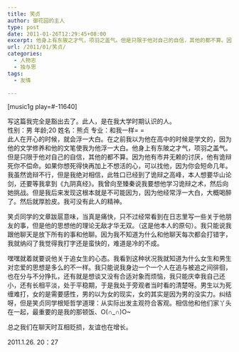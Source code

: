 ```yaml
---
title: 笑贞
author: 御花园的主人
type: post
date: 2011-01-26T12:29:45+08:00
excerpt: 他身上有东陂之才气，项羽之盖气。但是只限于他对自己的自信，其他的都不算。因为他有市井无赖的讨厌，他有诡辩死你不偿命。如果你想死得快再加上不想活的心，可以找他，因为你会短命几年。我虽然诡辩不行，但是我绝对相信，此牲口已经到了诡辩之高峰，本人想要华山论剑，还要等我拿到《九阴真经》。我曾向至臻秦说我要想他学习诡辩之术，然后向她挑战。但是我后来发现这根本就是不可能因为，因为他经常浮一大白，大概喝醉了。然后就厚脸皮。我可没有此人的精神。
url: /2011/01/笑贞/
categories:
  - 人物志
  - 独与思
tags:
  - 友情

---
```

[music1g play=#-11640]

<a href="http://landlord.tk/wp-content/uploads/2011/01/20110121_007.jpg" class="highslide-image" onclick="return hs.expand(this);"><img class="alignleft size-medium wp-image-67" title="20110121_007" src="http://landlord.tk/wp-content/uploads/2011/01/20110121_007-300x225.jpg" alt="" srcset="/wp-content/uploads/2011/01/20110121_007-300x225.jpg 300w, /wp-content/uploads/2011/01/20110121_007-1024x768.jpg 1024w, /wp-content/uploads/2011/01/20110121_007.jpg 1600w" sizes="(max-width: 300px) 100vw, 300px" /></a>写这篇我完全是豁出去了。此人，是在我大学时期认识的人。  
性别：男 年龄;20 姓名：熊贞 专业：和我一样= =  
此人在开心的时候，就会浮一大白。在之前我以为他在高中的时候是学文的，因为他的文学修养和他的文笔使我为他浮一大白。他身上有东陂之才气，项羽之盖气。但是只限于他对自己的自信，其他的都不算。因为他有市井无赖的讨厌，他有诡辩死你不偿命。如果你想死得快再加上不想活的心，可以找他，因为你会短命几年。我虽然诡辩不行，但是我绝对相信，此牲口已经到了诡辩之高峰，本人想要华山论剑，还要等我拿到《九阴真经》。我曾向至臻秦说我要想他学习诡辩之术，然后向她挑战。但是我后来发现这根本就是不可能因为，因为他经常浮一大白，大概喝醉了。然后就厚脸皮。我可没有此人的精神。

<p style="text-align: left;">
  笑贞同学的文章跋扈意味，当真是痛快，只不过经常看到在日志里写一些关于他朋友的事，但是他的思想他的理论无敌才华无双。（这是他本人的原句）。我只能说我跟他聊天是放下所有的事和他聊。因为我不知道为什么和他聊天每次都会打错字，我就纳闷了我觉得我打字还是蛮快的，难道是冷的不成。
</p>

<p style="text-align: left;">
  嘿嘿就着就要说他关于追女生的心态。我看到这种状况我就知道为什么女生和男生对恋爱的思想是多么的不一样。我只能说我身边一个一个人在追与被追之间徘徊，也在分与不分挣扎，还有就是想谈又没有合适对象而烦恼，我只能庆幸我自己还小，还有长相平淡，处于平稳期，于是我处于旁观者当时看的清楚呀。男生以为死缠难打，女的是需要感性，男的以为女的现实，女的其实是因为男的没实力。纠结呀，但是笑贞同学根矩哲学道理：从实际出发主观符合客观。相信他和他们家丫头在一起，最重要的是我的那顿饭、O(∩_∩)O~
</p>

<p style="text-align: left;">
  总之我们在聊天时互相贬损，友谊也在增长。
</p>

<p style="text-align: left;">
  2011.1.26. 20：27
</p>
